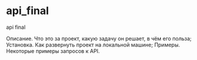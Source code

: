 # api_final
api final

Описание. Что это за проект, какую задачу он решает, в чём его польза;
Установка. Как развернуть проект на локальной машине;
Примеры. Некоторые примеры запросов к API.